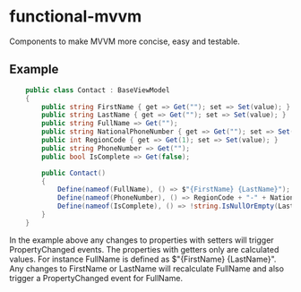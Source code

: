# functional-mvvm
Components to make MVVM more concise, easy and testable.

## Example
```cs
	public class Contact : BaseViewModel
	{
		public string FirstName { get => Get(""); set => Set(value); }
		public string LastName { get => Get(""); set => Set(value); }
		public string FullName => Get("");
		public string NationalPhoneNumber { get => Get(""); set => Set(value); }
		public int RegionCode { get => Get(1); set => Set(value); }
		public string PhoneNumber => Get("");
		public bool IsComplete => Get(false);

		public Contact()
		{
			Define(nameof(FullName), () => $"{FirstName} {LastName}");
			Define(nameof(PhoneNumber), () => RegionCode + "-" + NationalPhoneNumber);
			Define(nameof(IsComplete), () => !string.IsNullOrEmpty(LastName) && !string.IsNullOrEmpty(FirstName) && PhoneNumber.Length > 10);
		}
	}
```
In the example above any changes to properties with setters will trigger PropertyChanged events. The properties with getters only are calculated values. For instance FullName is defined as $"{FirstName} {LastName}". Any changes to FirstName or LastName will recalculate FullName and also trigger a PropertyChanged event for FullName.
